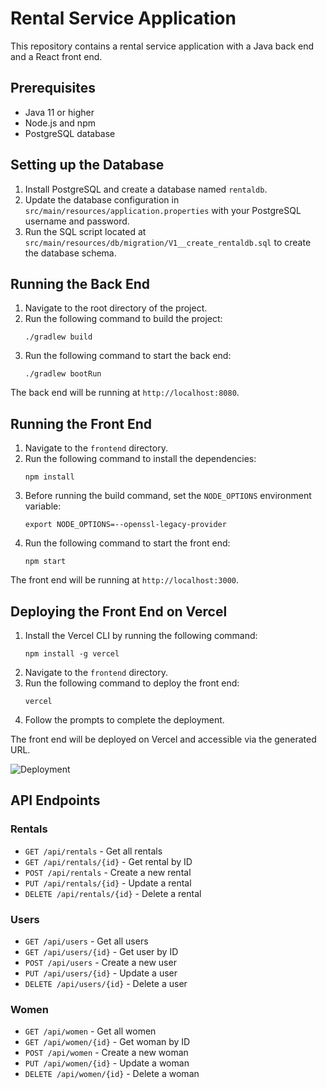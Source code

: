 # Rental Service Application

This repository contains a rental service application with a Java back end and a React front end.

## Prerequisites

- Java 11 or higher
- Node.js and npm
- PostgreSQL database

## Setting up the Database

1. Install PostgreSQL and create a database named `rentaldb`.
2. Update the database configuration in `src/main/resources/application.properties` with your PostgreSQL username and password.
3. Run the SQL script located at `src/main/resources/db/migration/V1__create_rentaldb.sql` to create the database schema.

## Running the Back End

1. Navigate to the root directory of the project.
2. Run the following command to build the project:
   ```
   ./gradlew build
   ```
3. Run the following command to start the back end:
   ```
   ./gradlew bootRun
   ```

The back end will be running at `http://localhost:8080`.

## Running the Front End

1. Navigate to the `frontend` directory.
2. Run the following command to install the dependencies:
   ```
   npm install
   ```
3. Before running the build command, set the `NODE_OPTIONS` environment variable:
   ```
   export NODE_OPTIONS=--openssl-legacy-provider
   ```
4. Run the following command to start the front end:
   ```
   npm start
   ```

The front end will be running at `http://localhost:3000`.

## Deploying the Front End on Vercel

1. Install the Vercel CLI by running the following command:
   ```
   npm install -g vercel
   ```
2. Navigate to the `frontend` directory.
3. Run the following command to deploy the front end:
   ```
   vercel
   ```
4. Follow the prompts to complete the deployment.

The front end will be deployed on Vercel and accessible via the generated URL.

![Deployment](https://media.giphy.com/media/3o7aD2saalBwwftBIY/giphy.gif)

## API Endpoints

### Rentals

- `GET /api/rentals` - Get all rentals
- `GET /api/rentals/{id}` - Get rental by ID
- `POST /api/rentals` - Create a new rental
- `PUT /api/rentals/{id}` - Update a rental
- `DELETE /api/rentals/{id}` - Delete a rental

### Users

- `GET /api/users` - Get all users
- `GET /api/users/{id}` - Get user by ID
- `POST /api/users` - Create a new user
- `PUT /api/users/{id}` - Update a user
- `DELETE /api/users/{id}` - Delete a user

### Women

- `GET /api/women` - Get all women
- `GET /api/women/{id}` - Get woman by ID
- `POST /api/women` - Create a new woman
- `PUT /api/women/{id}` - Update a woman
- `DELETE /api/women/{id}` - Delete a woman
